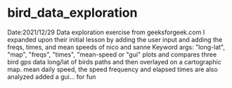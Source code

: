 # bird_data_exploration
Date:2021/12/29
Data exploration exercise from geeksforgeek.com
I expanded upon their initial lesson by adding the user input
and adding the freqs, times, and mean speeds of nico and sanne
Keyword args: "long-lat", "map", "freqs", "times", "mean-speed or "gui"
plots and compares three bird gps data
long/lat of birds paths and then overlayed
on a cartographic map. mean daily speed,
the speed frequency and elapsed times are also analyzed
added a gui... for fun
